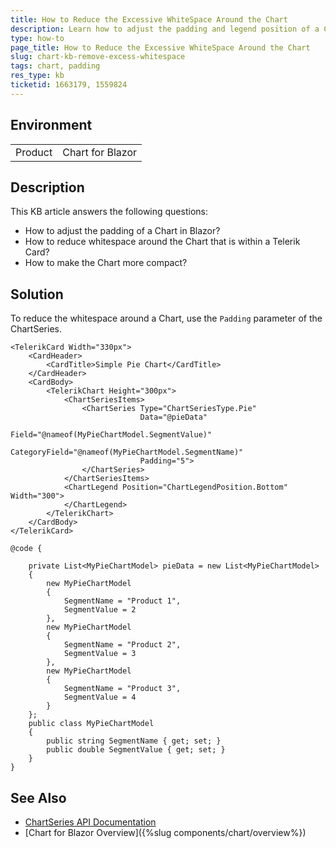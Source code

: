 ```yaml
---
title: How to Reduce the Excessive WhiteSpace Around the Chart
description: Learn how to adjust the padding and legend position of a Chart and remove unnecessary whitespace.
type: how-to
page_title: How to Reduce the Excessive WhiteSpace Around the Chart
slug: chart-kb-remove-excess-whitespace
tags: chart, padding
res_type: kb
ticketid: 1663179, 1559824
---
```


## Environment

<table>
	<tbody>
		<tr>
			<td>Product</td>
			<td>Chart for Blazor</td>
		</tr>
	</tbody>
</table>

## Description

This KB article answers the following questions:

- How to adjust the padding of a Chart in Blazor?
- How to reduce whitespace around the Chart that is within a Telerik Card?
- How to make the Chart more compact?

## Solution

To reduce the whitespace around a Chart, use the `Padding` parameter of the ChartSeries.

````CSHTML
<TelerikCard Width="330px">
    <CardHeader>
        <CardTitle>Simple Pie Chart</CardTitle>
    </CardHeader>
    <CardBody>
        <TelerikChart Height="300px">
            <ChartSeriesItems>
                <ChartSeries Type="ChartSeriesType.Pie"
                             Data="@pieData"
                             Field="@nameof(MyPieChartModel.SegmentValue)"
                             CategoryField="@nameof(MyPieChartModel.SegmentName)"
                             Padding="5">
                </ChartSeries>
            </ChartSeriesItems>
            <ChartLegend Position="ChartLegendPosition.Bottom" Width="300">
            </ChartLegend>
        </TelerikChart>
    </CardBody>
</TelerikCard>

@code {

    private List<MyPieChartModel> pieData = new List<MyPieChartModel>
    {
        new MyPieChartModel
        {
            SegmentName = "Product 1",
            SegmentValue = 2
        },
        new MyPieChartModel
        {
            SegmentName = "Product 2",
            SegmentValue = 3
        },
        new MyPieChartModel
        {
            SegmentName = "Product 3",
            SegmentValue = 4
        }
    };
    public class MyPieChartModel
    {
        public string SegmentName { get; set; }
        public double SegmentValue { get; set; }
    }
}
````

## See Also

- [ChartSeries API Documentation](https://docs.telerik.com/blazor-ui/api/telerik.blazor.components.chartseries)
- [Chart for Blazor Overview]({%slug components/chart/overview%})
